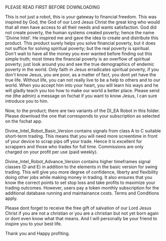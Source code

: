 PLEASE READ FIRST BEFORE DOWNLOADING

This is not just a robot, this is your gateway to financial freedom. This was inspired by God, the God of our Lord Jesus Christ the great king who would that all men have access to all their needs and wants satisfaction. God did not create poverty, the human systems created poverty; hence the name 'Divine Intel'. He inspired me and gave the idea to create and distribute this product. This product surely helps you solve financial poverty, but it does not suffice for solving spiritual poverty; but the real poverty is spiritual. Don't wait to have all the money you ever wanted before finding out this simple truth; most times the financial poverty is an overflow of spiritual poverty; just look around you and see the true demographics of endemic poverty in the world. Only faith in Jesus erradicates spiritual poverty, if you don't know Jesus, you are poor, as a matter of fact, you dont yet have the true life. Without life, you can not really live to be a help to others and to our world. When you accept him into your heart, you will learn his ways and he will gladly teach you too how to make our world a better place. Please send me (the admin) a message on fxchat if you want to know Jesus, I can sure introduce you to him. 

Now, to the product; there are two variants of the DI_EA Robot in this folder. Please download the one that corresponds to your subscription as selected on the fxchat app.

Divine_Intel_Robot_Basic_Version contains signals from class A to C suitable short-term trading. This means that you will need more screentime in front of your device to scrap pips off your trade. Hence it is excellent for scrappers and those who trades for full time. Commissions are only charged on your profit per use (paid weekly). 

Divine_Intel_Robot_Advance_Version contains higher timeframes signal classes (D and E) in addition to the elements in the basic version for swing trading. This will give you more degree of confidence, liberty and flexibility doing other jobs while making money in trading. It also ensures that you know the correct points to set stop loss and take profits to maximize your trading outcomes. However, users pay a token monthly subscription for the additional database running and maintainance costs. Terms and Conditions apply. 

Please dont forget to receive the free gift of salvation of our Lord Jesus Christ if you are not a christian or you are a christian but not yet born again or dont even know what that means. And I will personally be your friend to inspire you to your best life. 

Thank you and Happy profiting.
